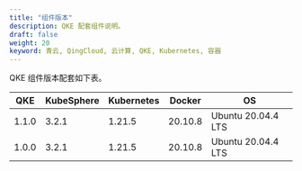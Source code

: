 ```yaml
---
title: "组件版本"
description: QKE 配套组件说明。
draft: false
weight: 20
keyword: 青云, QingCloud, 云计算, QKE, Kubernetes, 容器
---
```


<!--## 组件版本-->

QKE 组件版本配套如下表。

| QKE   | KubeSphere | Kubernetes | Docker  | OS                 |
| ----- | ---------- | ---------- | ------- | ------------------ |
| 1.1.0 | 3.2.1      | 1.21.5     | 20.10.8 | Ubuntu 20.04.4 LTS |
| 1.0.0 | 3.2.1      | 1.21.5     | 20.10.8 | Ubuntu 20.04.4 LTS |

<!--## 组件说明-->

